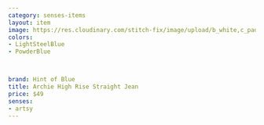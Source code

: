 ```yaml
---
category: senses-items
layout: item
image: https://res.cloudinary.com/stitch-fix/image/upload/b_white,c_pad,dpr_1.0,f_auto,h_150,q_auto,w_150/v1655945032/z06j4uqyczja5vq2dsws.jpg
colors: 
- LightSteelBlue
- PowderBlue



brand: Hint of Blue
title: Archie High Rise Straight Jean
price: $49
senses:
- artsy
---
```







